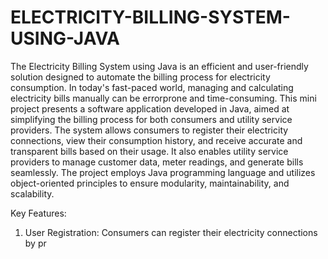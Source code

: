 # ELECTRICITY-BILLING-SYSTEM-USING-JAVA
The Electricity Billing System using Java is an efficient and user-friendly solution
designed to automate the billing process for electricity consumption. In today's
fast-paced world, managing and calculating electricity bills manually can be errorprone and time-consuming. This mini project presents a software application
developed in Java, aimed at simplifying the billing process for both consumers and
utility service providers.
The system allows consumers to register their electricity connections, view their
consumption history, and receive accurate and transparent bills based on their
usage. It also enables utility service providers to manage customer data, meter
readings, and generate bills seamlessly. The project employs Java programming
language and utilizes object-oriented principles to ensure modularity,
maintainability, and scalability.

Key Features:
1. User Registration: Consumers can register their electricity connections by
pr

